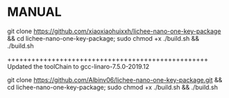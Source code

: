 MANUAL
=======================

git clone https://github.com/xiaoxiaohuixxh/lichee-nano-one-key-package && cd lichee-nano-one-key-package;
sudo chmod +x ./build.sh && ./build.sh

++++++++++++++++++++++++++++++++++++++++++++++++++
Updated the toolChain to gcc-linaro-7.5.0-2019.12

git clone https://github.com/Albinv06/lichee-nano-one-key-package.git && cd lichee-nano-one-key-package;
sudo chmod +x ./build.sh && ./build.sh
